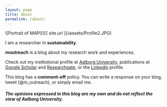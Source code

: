 ```yaml
---
layout: page
title: About
permalink: /about/
---
```


![Portrait of MAPI]({{ site.url }}/assets/Profile2.JPG)

I am a researcher in **sustainability**.

**moutreach** is a blog about my research work and experiences.

Check out my
institutional profile at [Aalborg University](http://personprofil.aau.dk/117459?lang=en),
publications at [Google Scholar](https://scholar.google.dk/citations?user=GrYwsvYAAAAJ&hl=en) and  [Researchgate](https://www.researchgate.net/profile/Massimo_Pizzol/info), or the [Linkedin](https://dk.linkedin.com/in/massimo-pizzol-4690098a) profile.

This blog has a **comment-off** policy. You can write a response on your blog, tweet (@m_outreach), or simply email me.

##### The opinions expressed in this blog are my own and do not reflect the view of Aalborg University.
